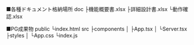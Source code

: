 ■各種ドキュメント格納場所
  doc
  ├機能概要書.xlsx
  ├詳細設計書.xlsx
  └動作確認.xlsx
  
■PG成果物
  public
  └index.html
  src
  ├components
  │  ├App.tsx
  │  └Server.tsx
  ├styles
  │  └App.css
  └index.js
  
